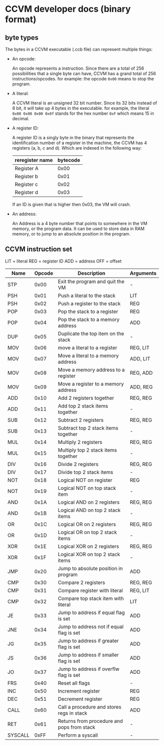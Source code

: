 # CCVM developer docs (binary format)

## byte types

The bytes in a CCVM executable (.ccb file) can represent multiple things:

- An opcode:

  An opcode represents a instruction. Since there are a total of 256 possibilities that a single byte can have, CCVM has a grand total of 256 instructions/opcodes. for example: the opcode `0x00` means to stop the program.

  

- A literal:

  A CCVM literal is an unsigned 32 bit number. Since its 32 bits instead of 8 bit, it will take up 4 bytes in the executable. for example, the literal `0x00 0x00 0x00 0x0f` stands for the hex number `0xF` which means 15 in decimal.

  

- A register ID:

  A register ID is a singly byte in the binary that represents the identification number of a register in the machine, the CCVM has 4 registers (a, b, c and d). Which are indexed in the following way:

  | reregister name | bytecode |
  | --------------- | -------- |
  | Register A      | 0x00     |
  | Register b      | 0x01     |
  | Register c      | 0x02     |
  | Register d      | 0x03     |

  If an ID is given that is higher then 0x03, the VM will crash.

- An address:

  An Address is a 4 byte number that points to somewhere in the VM memory, or the program data. It can be used to store data in RAM memory, or to jump to an absolute position in the program.


## CCVM instruction set

LIT = literal
REG = register ID
ADD = address
OFF = offset

| Name    | Opcode | Description                               | Arguments |
| ------- | ------ | ------------------------------------      | --------- |
| STP     | 0x00   | Exit the program and quit the VM          | -         |
| PSH     | 0x01   | Push a literal to the stack               | LIT       |
| PSH     | 0x02   | Push a register to the stack              | REG       |
| POP     | 0x03   | Pop the stack to a register               | REG       |
| POP     | 0x04   | Pop the stack to a memory address         | ADD       |
| DUP     | 0x05   | Duplicate the top item on the stack       | -         |
| MOV     | 0x06   | move a literal to a register              | REG, LIT  |
| MOV     | 0x07   | Move a literal to a memory address        | ADD, LIT  |
| MOV     | 0x08   | Move a memory address to a register       | REG, ADD  |
| MOV     | 0x09   | Move a register to a memory address       | ADD, REG  |
| ADD     | 0x10   | Add 2 registers together                  | REG, REG  |
| ADD     | 0x11   | Add top 2 stack items together            | -         |
| SUB     | 0x12   | Subtract 2 registers                      | REG, REG  |
| SUB     | 0x13   | Subtract top 2 stack items together       | -         |
| MUL     | 0x14   | Multiply 2 registers                      | REG, REG  |
| MUL     | 0x15   | Multiply top 2 stack items together       | -         |
| DIV     | 0x16   | Divide 2 registers                        | REG, REG  |
| DIV     | 0x17   | Divide top 2 stack items                  | -         |
| NOT     | 0x18   | Logical NOT on register                   | REG       |
| NOT     | 0x19   | Logical NOT on top stack item             | -         |
| AND     | 0x1A   | Logical AND on 2 registers                | REG, REG  |
| AND     | 0x1B   | Logical AND on top 2 stack items          | -         |
| OR      | 0x1C   | Logical OR on 2 registers                 | REG, REG  |
| OR      | 0x1D   | Logical OR on top 2 stack items           | -         |
| XOR     | 0x1E   | Logical XOR on 2 registers                | REG, REG  |
| XOR     | 0x1F   | Logical XOR on top 2 stack items          | -         |
| JMP     | 0x20   | Jump to absolute position in program      | ADD       |
| CMP     | 0x30   | Compare 2 registers                       | REG, REG  |
| CMP     | 0x31   | Compare register with literal             | REG, LIT  |
| CMP     | 0x32   | Compare top stack item with literal       | LIT       |
| JE      | 0x33   | Jump to address if equal flag is set      | ADD       |
| JNE     | 0x34   | Jump to address not if equal flag is set  | ADD       |
| JG      | 0x35   | Jump to address if greater flag is set    | ADD       |
| JS      | 0x36   | Jump to address if smaller flag is set    | ADD       |
| JO      | 0x37   | Jump to address if overflw flag is set    | ADD       |
| FRS     | 0x40   | Reset all flags                           | -         |
| INC     | 0x50   | Increment register                        | REG       |
| DEC     | 0x51   | Decrement register                        | REG       |
| CALL    | 0x60   | Call a procedure and stores regs in stack | ADD       |
| RET     | 0x61   | Returns from procedure and pops from stack| -         |
| SYSCALL | 0xFF   | Perform a syscall                         | -         |

